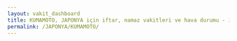 ```yaml
---
layout: vakit_dashboard
title: KUMAMOTO, JAPONYA için iftar, namaz vakitleri ve hava durumu - ilçe/eyalet seç
permalink: /JAPONYA/KUMAMOTO/
---
```


<script type="text/javascript">
  var GLOBAL_COUNTRY = 'JAPONYA';
  var GLOBAL_CITY = 'KUMAMOTO';
  var GLOBAL_STATE = '';
  var lat = 72;
  var lon = 21;
</script>

